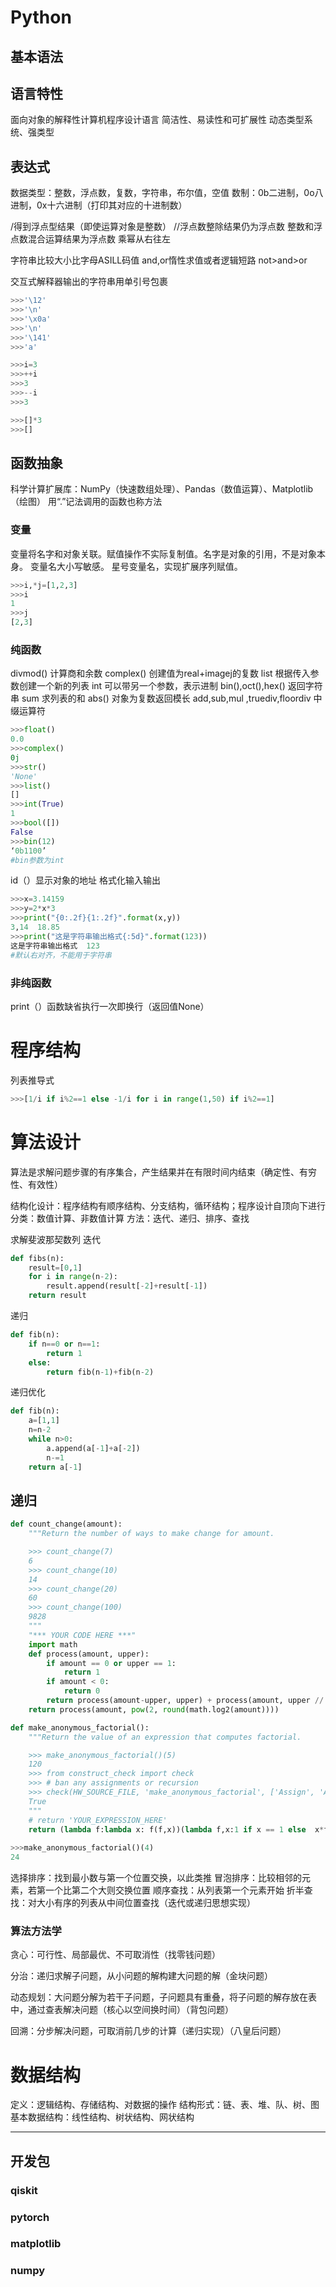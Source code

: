 # Python
## 基本语法

## 语言特性
面向对象的解释性计算机程序设计语言
简洁性、易读性和可扩展性
动态类型系统、强类型
## 表达式
数据类型：整数，浮点数，复数，字符串，布尔值，空值
数制：0b二进制，0o八进制，0x十六进制（打印其对应的十进制数）

/得到浮点型结果（即使运算对象是整数）
//浮点数整除结果仍为浮点数
整数和浮点数混合运算结果为浮点数
乘幂从右往左

字符串比较大小比字母ASILL码值
and,or惰性求值或者逻辑短路
not>and>or

交互式解释器输出的字符串用单引号包裹
```python
>>>'\12'
>>>'\n'
>>>'\x0a'
>>>'\n'
>>>'\141'
>>>'a'

>>>i=3
>>>++i
>>>3
>>>--i
>>>3

>>>[]*3
>>>[]
```
## 函数抽象
科学计算扩展库：NumPy（快速数组处理）、Pandas（数值运算）、Matplotlib（绘图）
用“.”记法调用的函数也称方法
### 变量
变量将名字和对象关联。赋值操作不实际复制值。名字是对象的引用，不是对象本身。
变量名大小写敏感。
星号变量名，实现扩展序列赋值。

```python
>>>i,*j=[1,2,3]
>>>i
1
>>>j
[2,3]
```
### 纯函数
divmod() 计算商和余数
	complex() 创建值为real+imagej的复数
list 根据传入参数创建一个新的列表
int 可以带另一个参数，表示进制
bin(),oct(),hex() 返回字符串
sum 求列表的和
abs() 对象为复数返回模长
add,sub,mul ,truediv,floordiv 中缀运算符

```python
>>>float()
0.0
>>>complex()
0j
>>>str()
'None'
>>>list()
[]
>>>int(True)
1
>>>bool([])
False
>>>bin(12)
‘0b1100’
#bin参数为int
```

id（）显示对象的地址
格式化输入输出
```python
>>>x=3.14159
>>>y=2*x*3
>>>print("{0:.2f}{1:.2f}".format(x,y))
3,14  18.85
>>>print("这是字符串输出格式{:5d}".format(123))
这是字符串输出格式  123
#默认右对齐，不能用于字符串
```
### 非纯函数
print（）函数缺省执行一次即换行（返回值None）
# 程序结构
列表推导式
```python
>>>[1/i if i%2==1 else -1/i for i in range(1,50) if i%2==1]
```

# 算法设计
算法是求解问题步骤的有序集合，产生结果并在有限时间内结束（确定性、有穷性、有效性）

结构化设计：程序结构有顺序结构、分支结构，循环结构；程序设计自顶向下进行
分类：数值计算、非数值计算
方法：迭代、递归、排序、查找

求解斐波那契数列
迭代
```python
def fibs(n):
	result=[0,1]
	for i in range(n-2):
		result.append(result[-2]+result[-1])
	return result
```
递归
```python
def fib(n):
	if n==0 or n==1:
		return 1
	else:
		return fib(n-1)+fib(n-2)
```
递归优化
```python
def fib(n):
    a=[1,1]
    n=n-2
    while n>0:
        a.append(a[-1]+a[-2])
        n-=1
    return a[-1]
```

## 递归

```python
def count_change(amount):
    """Return the number of ways to make change for amount.

    >>> count_change(7)
    6
    >>> count_change(10)
    14
    >>> count_change(20)
    60
    >>> count_change(100)
    9828
    """
    "*** YOUR CODE HERE ***"
    import math
    def process(amount, upper):
        if amount == 0 or upper == 1:
            return 1
        if amount < 0:
            return 0
        return process(amount-upper, upper) + process(amount, upper // 2)
    return process(amount, pow(2, round(math.log2(amount))))
```

```python
def make_anonymous_factorial():
    """Return the value of an expression that computes factorial.

    >>> make_anonymous_factorial()(5)
    120
    >>> from construct_check import check
    >>> # ban any assignments or recursion
    >>> check(HW_SOURCE_FILE, 'make_anonymous_factorial', ['Assign', 'AugAssign', 'FunctionDef', 'Recursion'])
    True
    """
    # return 'YOUR_EXPRESSION_HERE'
    return (lambda f:lambda x: f(f,x))(lambda f,x:1 if x == 1 else  x*f(f,(x - 1)))
 
>>>make_anonymous_factorial()(4)
24

```

选择排序：找到最小数与第一个位置交换，以此类推
冒泡排序：比较相邻的元素，若第一个比第二个大则交换位置
顺序查找：从列表第一个元素开始
折半查找：对大小有序的列表从中间位置查找（迭代或递归思想实现）
### 算法方法学
贪心：可行性、局部最优、不可取消性（找零钱问题）

分治：递归求解子问题，从小问题的解构建大问题的解（金块问题）

动态规划：大问题分解为若干子问题，子问题具有重叠，将子问题的解存放在表中，通过查表解决问题（核心以空间换时间）（背包问题）

回溯：分步解决问题，可取消前几步的计算（递归实现）（八皇后问题）
#  数据结构
定义：逻辑结构、存储结构、对数据的操作
结构形式：链、表、堆、队、树、图
基本数据结构：线性结构、树状结构、网状结构

---
## 开发包
### qiskit
### pytorch
### matplotlib
### numpy